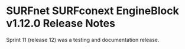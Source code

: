 # SURFnet SURFconext EngineBlock v1.12.0 Release Notes #

Sprint 11 (release 12) was a testing and documentation release.